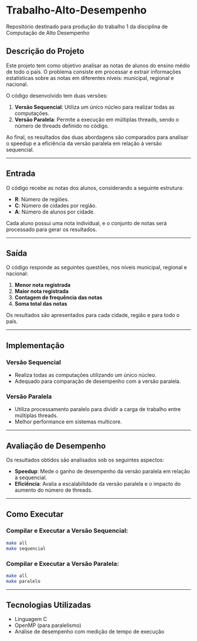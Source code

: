 # Trabalho-Alto-Desempenho
Repositório destinado para produção do trabalho 1 da disciplina de Computação de Alto Desempenho

## Descrição do Projeto
Este projeto tem como objetivo analisar as notas de alunos do ensino médio de todo o país. O problema consiste em processar e extrair informações estatísticas sobre as notas em diferentes níveis: municipal, regional e nacional.

O código desenvolvido tem duas versões:
1. **Versão Sequencial**: Utiliza um único núcleo para realizar todas as computações.
2. **Versão Paralela**: Permite a execução em múltiplas threads, sendo o número de threads definido no código.

Ao final, os resultados das duas abordagens são comparados para analisar o speedup e a eficiência da versão paralela em relação à versão sequencial.

---
## Entrada
O código recebe as notas dos alunos, considerando a seguinte estrutura:
- **R**: Número de regiões.
- **C**: Número de cidades por região.
- **A**: Número de alunos por cidade.

Cada aluno possui uma nota individual, e o conjunto de notas será processado para gerar os resultados.

---
## Saída
O código responde as seguintes questões, nos níveis municipal, regional e nacional:
1. **Menor nota registrada**
2. **Maior nota registrada**
3. **Contagem de frequência das notas**
4. **Soma total das notas**

Os resultados são apresentados para cada cidade, região e para todo o país.

---
## Implementação
### Versão Sequencial
- Realiza todas as computações utilizando um único núcleo.
- Adequado para comparação de desempenho com a versão paralela.

### Versão Paralela
- Utiliza processamento paralelo para dividir a carga de trabalho entre múltiplas threads.
- Melhor performance em sistemas multicore.

---
## Avaliação de Desempenho
Os resultados obtidos são analisados sob os seguintes aspectos:
- **Speedup**: Mede o ganho de desempenho da versão paralela em relação à sequencial.
- **Eficiência**: Avalia a escalabilidade da versão paralela e o impacto do aumento do número de threads.

---
## Como Executar
### Compilar e Executar a Versão Sequencial:
```sh
make all
make sequencial
```

### Compilar e Executar a Versão Paralela:
```sh
make all
make paralelo
```

---
## Tecnologias Utilizadas
- Linguagem C
- OpenMP (para paralelismo)
- Análise de desempenho com medição de tempo de execução


